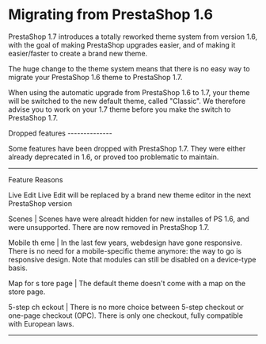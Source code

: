 Migrating from PrestaShop 1.6
=============================

PrestaShop 1.7 introduces a totally reworked theme system from version
1.6, with the goal of making PrestaShop upgrades easier, and of making
it easier/faster to create a brand new theme.

The huge change to the theme system means that there is no easy way to
migrate your PrestaShop 1.6 theme to PrestaShop 1.7.

When using the automatic upgrade from PrestaShop 1.6 to 1.7, your theme
will be switched to the new default theme, called "Classic". We
therefore advise you to work on your 1.7 theme before you make the
switch to PrestaShop 1.7.

Dropped features --------------

Some features have been dropped with PrestaShop 1.7. They were either
already deprecated in 1.6, or proved too problematic to maintain.

  ---------- ----------------------
  Feature    Reasons

  Live Edit  Live Edit will be
             replaced by a brand
             new theme editor in
             the next PrestaShop
             version

  Scenes |   Scenes have were
             alreadt hidden for new
             installes of PS 1.6,
             and were unsupported.
             There are now removed
             in PrestaShop 1.7.

  Mobile th  eme | In the last few
             years, webdesign have
             gone responsive. There
             is no need for a
             mobile-specific theme
             anymore: the way to go
             is responsive design.
             Note that modules can
             still be disabled on a
             device-type basis.

  Map for s  tore page | The
             default theme doesn't
             come with a map on the
             store page.

  5-step ch  eckout | There is no
             more choice between
             5-step checkout or
             one-page checkout
             (OPC). There is only
             one checkout, fully
             compatible with
             European laws.
  ---------- ----------------------


